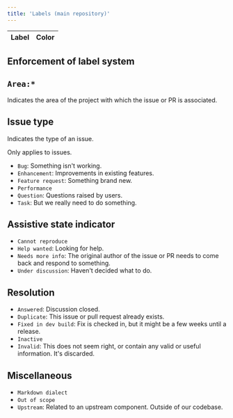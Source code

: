 ```yaml
---
title: 'Labels (main repository)'
---
```


| Label | Color |
| ----- | ----- |

## Enforcement of label system

## `Area:*`

Indicates the area of the project with which the issue or PR is associated.

## Issue type

Indicates the type of an issue.

Only applies to issues.

* `Bug`: Something isn't working.
* `Enhancement`: Improvements in existing features.
* `Feature request`: Something brand new.
* `Performance`
* `Question`: Questions raised by users.
* `Task`: But we really need to do something.

## Assistive state indicator

* `Cannot reproduce`
* `Help wanted`: Looking for help.
* `Needs more info`: The original author of the issue or PR needs to come back and respond to something.
* `Under discussion`: Haven't decided what to do.

## Resolution

* `Answered`: Discussion closed.
* `Duplicate`: This issue or pull request already exists.
* `Fixed in dev build`: Fix is checked in, but it might be a few weeks until a release.
* `Inactive`
* `Invalid`: This does not seem right, or contain any valid or useful information. It's discarded.

## Miscellaneous

* `Markdown dialect`
* `Out of scope`
* `Upstream`: Related to an upstream component. Outside of our codebase.
